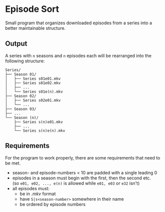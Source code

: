 # Episode Sort

Small program that organizes downloaded episodes from a series into a 
better maintainable structure.

## Output
<p>
A series with <code>n</code> seasons and <code>n</code> episodes each will be 
rearranged into the following structure:
</p>

``` 
Series/
├── Season 01/
│   ├── Series s01e01.mkv
│   ├── Series s01e02.mkv
│   ├── ...
│   └── Series s01e(n).mkv
├── Season 02/
│   ├── Series s02e01.mkv
│   └── ...
├── Season 03/
├── ...
└── Season (n)/
    ├── Series s(n)e01.mkv
    ├── ...
    └── Series s(n)e(n).mkv
```



## Requirements
For the program to work properly, there are some requirements that need to be met.
- season- and episode-numbers < 10 are padded with a single leading 0 
- episodes in a season must begin with the first, then the second etc. <br>
(so `e01, e02, ..., e(n)` is allowed while `e01, e03` or `e32` isn't)
- all episodes must:
  - be in *.mkv* format
  - have `S|s<season-number>` somewhere in their name
  - be ordered by episode numbers


